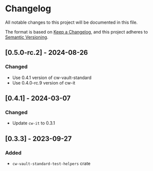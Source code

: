 # Changelog

All notable changes to this project will be documented in this file.

The format is based on [Keep a Changelog](https://keepachangelog.com/en/1.0.0/),
and this project adheres to [Semantic Versioning](https://semver.org/spec/v2.0.0.html).

## [0.5.0-rc.2] - 2024-08-26

### Changed

- Use 0.4.1 version of cw-vault-standard
- Use 0.4.0-rc.9 version of cw-it

## [0.4.1] - 2024-03-07

### Changed

- Update `cw-it` to 0.3.1

## [0.3.3] - 2023-09-27

### Added

- `cw-vault-standard-test-helpers` crate
